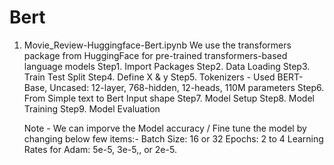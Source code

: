 # Bert
1. Movie_Review-Huggingface-Bert.ipynb
   We use the transformers package from HuggingFace for pre-trained transformers-based language models
   Step1. Import Packages
   Step2. Data Loading
   Step3. Train Test Split
   Step4. Define X & y
   Step5. Tokenizers - Used BERT-Base, Uncased: 12-layer, 768-hidden, 12-heads, 110M parameters
   Step6. From Simple text to Bert Input shape
   Step7. Model Setup
   Step8. Model Training
   Step9. Model Evaluation

   Note - We can imporve the Model accuracy / Fine tune the model by changing below few items:-
        Batch Size: 16 or 32
        Epochs: 2 to 4
        Learning Rates for Adam: 5e-5, 3e-5,, or 2e-5.
